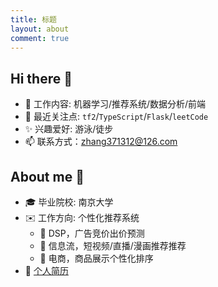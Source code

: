```yaml
---
title: 标题
layout: about
comment: true
---
```


## Hi there 👋

* 🔭 工作内容: 机器学习/推荐系统/数据分析/前端
* 👀 最近关注点: `tf2`/`TypeScript`/`Flask`/`leetCode`
* ✨ 兴趣爱好: 游泳/徒步
* 📫 联系方式：zhang371312@126.com

## About me 💬
* 🎓 毕业院校: 南京大学
* ✉️ 工作方向: 个性化推荐系统
    * 📰 DSP，广告竞价出价预测 
    * 🎥 信息流，短视频/直播/漫画推荐推荐
    * 👕 电商，商品展示个性化排序
* 👤 [个人简历](/2023/02/22/resume/resume/)
